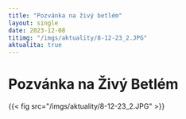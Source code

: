 ```yaml
---
title: "Pozvánka na živý betlém"
layout: single
date: 2023-12-08
titimg: "/imgs/aktuality/8-12-23_2.JPG"
aktualita: true
---
```

# Pozvánka na Živý Betlém

{{< fig src="/imgs/aktuality/8-12-23_2.JPG" >}}